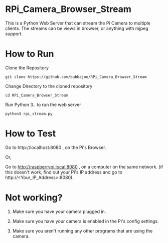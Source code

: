 # RPi_Camera_Browser_Stream
This is a Python Web Server that can stream the Pi Camera to multiple clients. The streams can be views in browser, or anything with mjpeg support. 

# How to Run
Clone the Repository

```git clone https://github.com/bubbajoe/RPi_Camera_Browser_Stream```

Change Directory to the cloned repository

```cd RPi_Camera_Browser_Stream```

Run Python 3.*.* to run the web server

```python3 rpi_stream.py```

# How to Test

Go to http://localhost:8080 , on the Pi's Browser.

Or,

Go to http://raspberrypi.local:8080 , on a computer on the same network. (if this doesn't work, find out your Pi's IP address and go to http://<Your_IP_Address>:8080).

# Not working?

1. Make sure you have your camera plugged in.

2. Make sure you have your camera is enabled in the Pi's config settings.

3. Make sure you aren't running any other programs that are using the camera.

